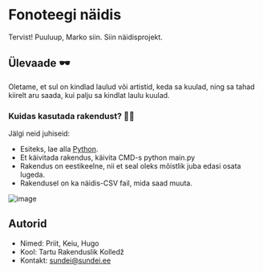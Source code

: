 # Fonoteegi näidis
Tervist! Puuluup, Marko siin. Siin näidisprojekt.

## Ülevaade 🕶️
Oletame, et sul on kindlad laulud või artistid, keda sa kuulad, ning sa tahad kiirelt aru saada, kui palju sa kindlat laulu kuulad.

### Kuidas kasutada rakendust? :running_man:
Jälgi neid juhiseid:
* Esiteks, lae alla [Python](https://www.python.org/downloads/).
* Et käivitada rakendus, käivita CMD-s python main.py
* Rakendus on eestikeelne, nii et seal oleks mõistlik juba edasi osata lugeda.
* Rakendusel on ka näidis-CSV fail, mida saad muuta.

![image](https://cdn.sundei.eu/github-stuff/jumpsacre.jpg)

## Autorid

* Nimed: Priit, Keiu, Hugo
* Kool: Tartu Rakenduslik Kolledž
* Kontakt: sundei@sundei.ee
